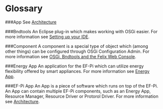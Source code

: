# Glossary

###App
See [Architecture](Architecture.md)

###Bndtools
An Eclipse plug-in which makes working with OSGi easier. For more information see [Setting up your IDE](SettingUpYourIDE.md).

###Component
A component is a special type of object which (among other things) can be configured through OSGi Configuration Admin. For more information see [OSGi, Bndtools and the Felix Web Console](OSGi/Introduction.md).

###Energy App
An application for the EF-Pi which can utilize energy flexibility offered by smart appliances. For more information see [Energy App](EnergyApp.md).

###EF-Pi App
An App is a piece of software which runs on top of the EF-Pi. An App can contain multiple EF-Pi components, such as an Energy App, Resource Manager, Resource Driver or Protorol Driver. For more information see [Architecture](Architecture.md).
